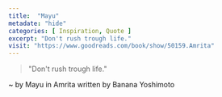 ```yaml
---
title:  "Mayu"
metadate: "hide"
categories: [ Inspiration, Quote ]
excerpt: "Don't rush trough life."
visit: "https://www.goodreads.com/book/show/50159.Amrita"
---
```

> "Don't rush trough life."

~ by Mayu in Amrita written by Banana Yoshimoto

